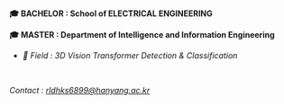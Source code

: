 **🎓 BACHELOR : School of ELECTRICAL ENGINEERING**
<br>

**🎓 MASTER : Department of Intelligence and Information Engineering**
<br>

- *📖 Field : 3D Vision Transformer Detection & Classification*
<br>





*Contact : rldhks6899@hanyang.ac.kr*
